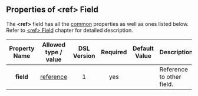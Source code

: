 ## Properties of &lt;ref&gt; Field
The **&lt;ref&gt;** field has all the [common](fields.md) properties as
well as ones listed below. Refer to [&lt;ref&gt; Field](../fields/bitfield.md) chapter
for detailed description. 

|Property Name|Allowed type / value|DSL Version|Required|Default Value|Description|
|:-----------:|:------------------:|:---------:|:------:|:-----------:|-----------|
|**field**|[reference](../intro/references.md)|1|yes||Reference to other field.|


